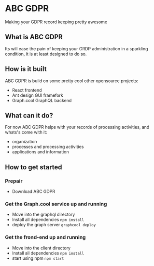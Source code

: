 # ABC GDPR
Making your GDPR record keeping pretty awesome

## What is ABC GDPR
Its will ease the pain of keeping your GRDP administration in a sparkling condition, it is at least designed to do so.

## How is it built
ABC GDPR is build on some pretty cool other opensource projects:
* React frontend
* Ant design GUI framefork
* Graph.cool GraphQL backend

## What can it do?
For now ABC GDPR helps with your records of processing activities, and whats's come with it:
* organization
* processes and processing activities
* applications and information

## How to get started
### Prepair
* Download ABC GDPR

### Get the Graph.cool service up and running
* Move into the graphql directory
* Install all dependencies `npm install`
* deploy the graph server `graphcool deploy`

### Get the frond-end up and running
* Move into the client directory
* Install all dependencies `npm install`
* start using npm `npm start`
